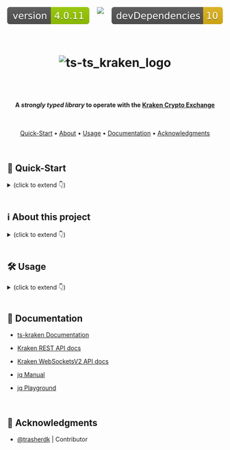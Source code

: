 <div style="display: flex; justify-content: space-between;">
  <img src=".ci_badges/npm-version-badge.svg" />
  <img src=".ci_badges/npm-dependencies-badge.svg" />
  <img src=".ci_badges/npm-devdependencies-badge.svg" />
</div>

<h1 align="center">
  <br>
  <img src=".github/ts_kraken_logo.png" width="640px" alt="ts-ts_kraken_logo" />
</h1>

<br /><br />

<h4 align="center">A <i>strongly typed library</i> to operate with the <a href="https://kraken.com">Kraken Crypto Exchange</a></h4>
<br />

<p align="center">
  <a href="#-quick-start">Quick-Start</a> •
  <a href="#ℹ%EF%B8%8F-about-this-project">About</a> •
  <a href="#%EF%B8%8F-usage">Usage</a> •
  <a href="#-documentation">Documentation</a> •
  <a href="#-acknowledgments">Acknowledgments</a>
</p>

<br />

## 🚀 Quick-Start
<details><summary>(click to extend 👇)</summary>

- Add the dependency to your js/ts project: `npm i ts-kraken`

- _Optionally_ add `KRAKEN_API_KEY` and `KRAKEN_API_SECRET` to your .env (only if you intend to use private methods, i.e. add orders or fetch balances)

- Test the repl-cli with `npx ts-kraken` or find code-snippets examples for the methods you want to import in [the documentation](https://yeikiu.github.io/ts-kraken).

```ts
import {
  getClosedOrders,
  getWsAuthToken,
  privateWsSubscription,
  publicWsSubscription
} from 'ts-kraken'

getWsAuthToken()
  .then(async token => {
    console.log({ token })

    /* Fetch latest 50 closed orders and logs them */
    getClosedOrders().then(lastClosedOrdersArr => {
      const closedOrders = lastClosedOrdersArr.map(
        ({ orderid, descr: { order } }) => ({ orderid, order })
      )

      console.table(closedOrders)
    })

    /* Print any updates in the private `balances` channel */
    const balances$ = await privateWsSubscription(
      {
        channel: 'balances',
        params: { snapshot: true }
      },
      token
    ) // Pass token here to save time as the library won't need to fetch one internally!

    balances$.subscribe(({ data }) => {
      console.table(data)
    })

    /* Track 5m candles updates */
    const fiveMinsBtcUsdCandles$ = publicWsSubscription({
      channel: 'ohlc',
      params: { symbol: ['BTC/USD'], interval: 5, snapshot: false }
    })

    fiveMinsBtcUsdCandles$.subscribe(
      ({ data: [{ open, high, low, close }] }) => {
        console.log({ open, high, low, close })
      }
    )
  })
  .catch(error => {
    console.log({ error })
  })
```

</details>

<br />

## ℹ️ About this project 
<details><summary>(click to extend 👇)</summary>

> **ts-kraken** is a **strongly-typed** _Typescript Library_ that will help you
> operating via code or shell with
> [the Kraken Crypto Exchange](https://kraken.com)

- Easily operate with Kraken
  [REST](https://docs.kraken.com/api/docs/category/rest-api/market-data) and
  [WebSocketV2](https://docs.kraken.com/websockets/) APIs

- Use
  [`ts-kraken` helper methods](https://yeikiu.github.io/ts-kraken/functions/getClosedOrders.html)
  to build your own trading bots

- Subscribe to custom streams of data combining the RxJS Observables returned by
  the WebsocketV2 methods

- Get advantage of modern IDEs Typescript integrations (code autocompletion,
  suggested imports, etc.)

<br />

> It also features an **interactive _node REPL-cli_** to operate via
> command-shell or leave a socket open printing all updates to the terminal with
> a nice [jq](https://jqlang.github.io/jq/) format 🤓

- Kraken UI down durig high traffic or maintenance? You can still use the APIs!

- Use any of the available REST methods directly from your terminal

- Print nicely formatted data updates coming directly from WebsocketV2
  subscriptions
</details>

<br />

## 🛠️ Usage 
<details><summary>(click to extend 👇)</summary>

  <br />

  #### Use the library in your TypeScript/JS project:
  <details open><summary>(click to extend 👇)</summary>

  - `cd dependant/project/path && npm i ts-kraken`

  <img src=".github/ts_kraken_IDE_2.png" width="640px" alt="ts_kraken_ide" />

  <br />

  > Get _IDE code-suggestions_ for any REST or WS request you need

  <img src=".github/ts_kraken_IDE.png" width="640px" alt="ts_kraken_ide" />

  </details>

  <br />
  
  #### Use the REPL-cli
  <details><summary>(click to extend 👇)</summary>

  > You can create a `.env` file that the repl-cli will try to read from `cwd`
  > (current working directory):

  - `touch .env`

  Use the following format:

  ```
  # .env's file content holding your API key/secret

  KRAKEN_API_KEY=yourApiKey
  KRAKEN_API_SECRET=yourApiSecret
  ```

  <br />

  ##### Launch the REPL directly on your terminal with `npx`:

  > Quickest way to test it! 🚀 (will automatically download the library as a
  > global npm package if you don't run `npm i ts-kraken` first)

  - `npx ts-kraken`

  <br />

  ##### Set it up in a standalone directory:

  > Recommended if planning to use regularly and/or modify core functionality

  - `git clone https://github.com/yeikiu/ts-kraken`

  - `cd ts-kraken`

  - `npm i`

  - `npm run kraken-repl`

  > Open a PR with any addition/change proposal you have!

  ![ts_kraken_demo](.github/ts_kraken_demo.gif)

  <br />

  ##### REPL commands
  <details><summary>(click to extend 👇)</summary>

  > The following list includes only a subset sample of all possible commands you
  > could generate for the .get and .post methods:

  <br />

  ```
  .exit       👉 Exit the REPL

  -----------------------------------------------------------------------------------------------------------------------------------------------------

  .help       👉 Print this help message

  -----------------------------------------------------------------------------------------------------------------------------------------------------

  .get        👉 Fetch PUBLIC REST data.

              Usage   >> .get <PublicEndpoint>! <paramA=valueA&param_list[]=value1&param_list[]=value2>? <jqFilter>? <-table>?

              i.e.    >> .get Time .rfc1123
                      >> .get AssetPairs . as $base|keys|map($base[.])|map({wsname,tick_size,pair_decimals,ordermin}) -table
                      >> .get AssetPairs pair=BTC/EUR . as $base|keys[0]|$base[.]|{wsname,tick_size,pair_decimals,ordermin}

  -----------------------------------------------------------------------------------------------------------------------------------------------------

  .post       👉 Fetch PRIVATE REST data.

              Usage   >> .post <PrivateEndpoint>! <paramA=valueA&param_list[]=value1&param_list[]=value2>? <jqFilter>? <-table>?

              i.e.    >> .post OpenOrders .open as $open|.open|keys|map($open[.].descr.order)
                      >> .post OpenOrders .open as $open|.open|keys|map($open[.].descr) -table
                      >> .post AddOrder ordertype=market&type=sell&volume=0.002&pair=ETHEUR
                      >> .post CancelAll

  -----------------------------------------------------------------------------------------------------------------------------------------------------

  .privsub    👉 Subscribe to PRIVATE WS stream.

              Usage   >> .privsub <subscriptionName>! <paramA=valueA&param_list[]=value1&param_list[]=value2>? <jqFilter>? <-table>?

              i.e.    >> .privsub balances snap_orders=true .data|map({ asset, balance }) -table
                      >> .privsub executions snap_orders=true .data|map({order_id,side,order_qty,symbol,order_type,limit_price}) -table

  .pubsub     👉 Subscribe to PUBLIC WS stream.

              Usage   >> .pubsub <subscriptionName>! <paramA=valueA&param_list[]=value1&param_list[]=value2>? <jqFilter>? <-table>?

              i.e.    >> .pubsub ticker symbol[]=BTC/EUR .data[0].last
                      >> .pubsub ticker symbol[]=BTC/EUR&symbol[]=ADA/BTC&symbol[]=USDT/USD .data[0]|{symbol,last} -table

  -----------------------------------------------------------------------------------------------------------------------------------------------------

  .setkeys    👉 Load API key/secret (non-persistent, use a .env file to reuse persistent keys)

  .showkeys   👉 Display current API key/secret in use

  -----------------------------------------------------------------------------------------------------------------------------------------------------

  .unsub      👉 Closes WebSocket stream for GIVEN subscriptionName.

              i.e.    >> .unsub ticker
                      >> .unsub executions

  .unsuball   👉 Closes WebSocket stream for ALL subscriptions.

              i.e.    >> .unsuball
  ```

  </details>
</details>
</details>

<br />

## 🔖 Documentation

- [ts-kraken Documentation](https://yeikiu.github.io/ts-kraken)

- [Kraken REST API docs](https://docs.kraken.com/api/docs/rest-api/add-order)
- [Kraken WebSocketsV2 API docs](https://docs.kraken.com/api/docs/websocket-v2/add_order)

- [jq Manual](https://stedolan.github.io/jq/manual)
- [jq Playground](https://jqkungfu.com/)

<br />

## 🙏 Acknowledgments

- [@trasherdk](https://github.com/trasherdk) | Contributor
